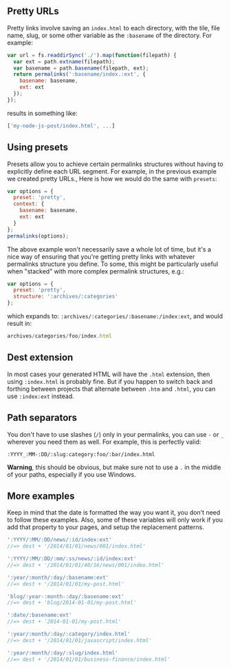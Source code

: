 ## Pretty URLs

Pretty links involve saving an `index.html` to each directory, with the tile, file name, slug, or some other variable as the `:basename` of the directory. For example:

```js
var url = fs.readdirSync('./').map(function(filepath) {
  var ext = path.extname(filepath);
  var basename = path.basename(filepath, ext);
  return permalinks(':basename/index.:ext', {
    basename: basename,
    ext: ext
  });
});
```

results in something like:

```js
['my-node-js-post/index.html', ...]
```

## Using presets

Presets allow you to achieve certain permalinks structures without having to explicitly define each URL segment. For example, in the previous example we created pretty URLs., Here is how we would do the same with `presets`:

```js
var options = {
  preset: 'pretty',
  context: {
    basename: basename,
    ext: ext
  }
};
permalinks(options);
```

The above example won't necessarily save a whole lot of time, but it's a nice way of ensuring that you're getting pretty links with whatever permalinks structure you define. To some, this might be particularly useful when "stacked" with more complex permalink structures, e.g.:

```js
var options = {
  preset: 'pretty',
  structure: ':archives/:categories'
};
```

which expands to: `:archives/:categories/:basename:/index:ext`, and would result in:

```js
archives/categories/foo/index.html
```

## Dest extension

In most cases your generated HTML will have the `.html` extension, then using `:index.html` is probably fine. But if you happen to switch back and forthing between projects that alternate between `.htm` and `.html`, you can use `:index:ext` instead.


## Path separators

You don't have to use slashes (`/`) only in your permalinks, you can use `-` or `_` wherever you need them as well. For example, this is perfectly valid:

```
:YYYY_:MM-:DD/:slug:category:foo/:bar/index.html
```

**Warning**, this should be obvious, but make sure not to use a `.` in the middle of your paths, especially if you use Windows.

## More examples

Keep in mind that the date is formatted the way you want it, you don't need to follow these examples. Also, some of these variables will only work if you add that property to your pages, and setup the replacement patterns.

```js
':YYYY/:MM/:DD/news/:id/index:ext'
//=> dest + '/2014/01/01/news/001/index.html'

':YYYY/:MM/:DD/:mm/:ss/news/:id/index:ext'
//=> dest + '/2014/01/01/40/16/news/001/index.html'

':year/:month/:day/:basename:ext'
//=> dest + '/2014/01/01/my-post.html'

'blog/:year-:month-:day/:basename:ext'
//=> dest + 'blog/2014-01-01/my-post.html'

':date/:basename:ext'
//=> dest + '2014-01-01/my-post.html'

':year/:month/:day/:category/index.html'
//=> dest + '/2014/01/01/javascript/index.html'

':year/:month/:day/:slug/index.html'
//=> dest + '/2014/01/01/business-finance/index.html'
```